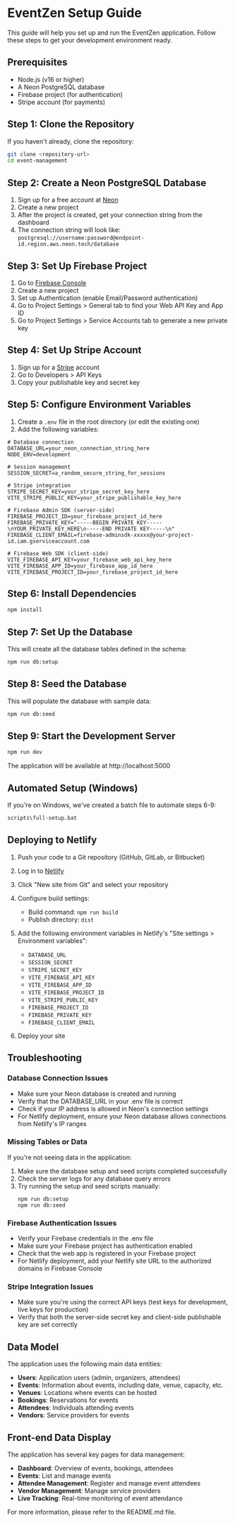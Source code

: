 # EventZen Setup Guide

This guide will help you set up and run the EventZen application. Follow these steps to get your development environment ready.

## Prerequisites

- Node.js (v16 or higher)
- A Neon PostgreSQL database
- Firebase project (for authentication)
- Stripe account (for payments)

## Step 1: Clone the Repository

If you haven't already, clone the repository:

```bash
git clone <repository-url>
cd event-management
```

## Step 2: Create a Neon PostgreSQL Database

1. Sign up for a free account at [Neon](https://console.neon.tech/signup)
2. Create a new project
3. After the project is created, get your connection string from the dashboard
4. The connection string will look like: `postgresql://username:password@endpoint-id.region.aws.neon.tech/database`

## Step 3: Set Up Firebase Project

1. Go to [Firebase Console](https://console.firebase.google.com/)
2. Create a new project
3. Set up Authentication (enable Email/Password authentication)
4. Go to Project Settings > General tab to find your Web API Key and App ID
5. Go to Project Settings > Service Accounts tab to generate a new private key

## Step 4: Set Up Stripe Account

1. Sign up for a [Stripe](https://stripe.com) account
2. Go to Developers > API Keys
3. Copy your publishable key and secret key

## Step 5: Configure Environment Variables

1. Create a `.env` file in the root directory (or edit the existing one)
2. Add the following variables:

```
# Database connection
DATABASE_URL=your_neon_connection_string_here
NODE_ENV=development

# Session management
SESSION_SECRET=a_random_secure_string_for_sessions

# Stripe integration
STRIPE_SECRET_KEY=your_stripe_secret_key_here
VITE_STRIPE_PUBLIC_KEY=your_stripe_publishable_key_here

# Firebase Admin SDK (server-side)
FIREBASE_PROJECT_ID=your_firebase_project_id_here
FIREBASE_PRIVATE_KEY="-----BEGIN PRIVATE KEY-----\nYOUR_PRIVATE_KEY_HERE\n-----END PRIVATE KEY-----\n"
FIREBASE_CLIENT_EMAIL=firebase-adminsdk-xxxxx@your-project-id.iam.gserviceaccount.com

# Firebase Web SDK (client-side)
VITE_FIREBASE_API_KEY=your_firebase_web_api_key_here
VITE_FIREBASE_APP_ID=your_firebase_app_id_here
VITE_FIREBASE_PROJECT_ID=your_firebase_project_id_here
```

## Step 6: Install Dependencies

```bash
npm install
```

## Step 7: Set Up the Database

This will create all the database tables defined in the schema:

```bash
npm run db:setup
```

## Step 8: Seed the Database

This will populate the database with sample data:

```bash
npm run db:seed
```

## Step 9: Start the Development Server

```bash
npm run dev
```

The application will be available at http://localhost:5000

## Automated Setup (Windows)

If you're on Windows, we've created a batch file to automate steps 6-9:

```bash
scripts\full-setup.bat
```

## Deploying to Netlify

1. Push your code to a Git repository (GitHub, GitLab, or Bitbucket)

2. Log in to [Netlify](https://app.netlify.com/)

3. Click "New site from Git" and select your repository

4. Configure build settings:
   - Build command: `npm run build`
   - Publish directory: `dist`

5. Add the following environment variables in Netlify's "Site settings > Environment variables":
   - `DATABASE_URL`
   - `SESSION_SECRET`
   - `STRIPE_SECRET_KEY`
   - `VITE_FIREBASE_API_KEY`
   - `VITE_FIREBASE_APP_ID`
   - `VITE_FIREBASE_PROJECT_ID`
   - `VITE_STRIPE_PUBLIC_KEY`
   - `FIREBASE_PROJECT_ID`
   - `FIREBASE_PRIVATE_KEY`
   - `FIREBASE_CLIENT_EMAIL`

6. Deploy your site

## Troubleshooting

### Database Connection Issues

- Make sure your Neon database is created and running
- Verify that the DATABASE_URL in your .env file is correct
- Check if your IP address is allowed in Neon's connection settings
- For Netlify deployment, ensure your Neon database allows connections from Netlify's IP ranges

### Missing Tables or Data

If you're not seeing data in the application:

1. Make sure the database setup and seed scripts completed successfully
2. Check the server logs for any database query errors
3. Try running the setup and seed scripts manually:
   ```
   npm run db:setup
   npm run db:seed
   ```

### Firebase Authentication Issues

- Verify your Firebase credentials in the .env file
- Make sure your Firebase project has authentication enabled
- Check that the web app is registered in your Firebase project
- For Netlify deployment, add your Netlify site URL to the authorized domains in Firebase Console

### Stripe Integration Issues

- Make sure you're using the correct API keys (test keys for development, live keys for production)
- Verify that both the server-side secret key and client-side publishable key are set correctly

## Data Model

The application uses the following main data entities:

- **Users**: Application users (admin, organizers, attendees)
- **Events**: Information about events, including date, venue, capacity, etc.
- **Venues**: Locations where events can be hosted
- **Bookings**: Reservations for events
- **Attendees**: Individuals attending events
- **Vendors**: Service providers for events

## Front-end Data Display

The application has several key pages for data management:

- **Dashboard**: Overview of events, bookings, attendees
- **Events**: List and manage events
- **Attendee Management**: Register and manage event attendees
- **Vendor Management**: Manage service providers
- **Live Tracking**: Real-time monitoring of event attendance

For more information, please refer to the README.md file. 